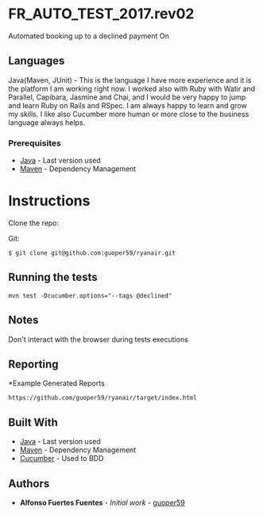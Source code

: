 # FR_AUTO_TEST_2017.rev02

Automated booking up to a declined payment On

## Languages

Java(Maven, JUnit) - This is the language I have more experience and it is the platform I am working right now.
I worked also with Ruby with Watir and Parallel, Capibara,
Jasmine and Chai, and I would be very happy to jump and learn Ruby on Rails and RSpec.
I am always happy to learn and grow my skills.
I like also Cucumber more human or more close to the business language always helps.

### Prerequisites

* [Java](http://www.oracle.com/technetwork/java/javase/downloads/jre8-downloads-2133155.html) - Last version used
* [Maven](https://maven.apache.org/) - Dependency Management

# Instructions

Clone the repo:

Git:
```
$ git clone git@github.com:guoper59/ryanair.git
```

## Running the tests

    mvn test -Dcucumber.options="--tags @declined"

## Notes

Don't interact with the browser during tests executions


## Reporting

*Example Generated Reports

    https://github.com/guoper59/ryanair/target/index.html


## Built With

* [Java](http://www.oracle.com/technetwork/java/javase/downloads/jre8-downloads-2133155.html) - Last version used
* [Maven](https://maven.apache.org/) - Dependency Management
* [Cucumber](https://github.com/cucumber/cucumber-jvm) - Used to BDD

## Authors

* **Alfonso Fuertes Fuentes** - *Initial work* - [guoper59](https://github.com/guoper59)



